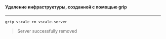 #### Удаление инфраструктуры, созданной с помощью grip
***
```
grip vscale rm vscale-server
```
> Server successfully removed